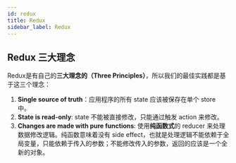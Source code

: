 ```yaml
---
id: redux
title: Redux
sidebar_label: Redux
---
```


## Redux 三大理念

Redux是有自己的**三大理念的（Three Principles）**，所以我们的最佳实践都是基于这三个理念：

1. **Single source of truth**：应用程序的所有 state 应该被保存在单个 store 中。
2. **State is read-only**: state 不能被直接修改，只能通过触发 action 来修改。 
3. **Changes are made with pure functions**: 使用**纯函数式**的 reducer 来处理数据修改逻辑。纯函数意味着没有 side effect，也就是处理逻辑不能依赖于全局变量，只能依赖于传入的参数；不能修改传入的参数，返回的应该是一个全新的对象。

